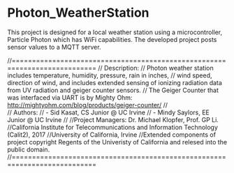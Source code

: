 # Photon_WeatherStation
This project is designed for a local weather station using a microcontroller, Particle Photon which has WiFi capabilities.  The developed project posts sensor values to a MQTT server.

//===========================================================================
// Description:
// Photon weather station includes temperature, humidity, pressure, rain in inches,
// wind speed, direction of wind, and includes extended sensing of ionizing radiation data from UV radiation and geiger counter sensors.
// The Geiger Counter that was interfaced via UART is by Mighty Ohm:  http://mightyohm.com/blog/products/geiger-counter/
//  
// Authors:
//	- Sid Kasat, CS Junior @ UC Irvine
//	- Mindy Saylors, EE Junior @ UC Irvine
//
//Project Managers: Dr. Michael Klopfer, Prof. GP Li.
//California Institute for Telecommunications and Information Technology (Calit2), 2017
//University of California, Irvine
//Extended components of project copyright Regents of the Univeristy of California and relesed into the public domain.
//===========================================================================

